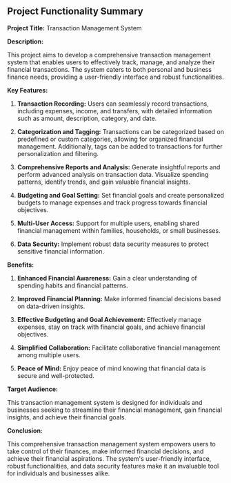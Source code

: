 ## Project Functionality Summary

**Project Title:** Transaction Management System

**Description:**

This project aims to develop a comprehensive transaction management system that enables users to effectively track, manage, and analyze their financial transactions. The system caters to both personal and business finance needs, providing a user-friendly interface and robust functionalities.

**Key Features:**

1. **Transaction Recording:** Users can seamlessly record transactions, including expenses, income, and transfers, with detailed information such as amount, description, category, and date.

2. **Categorization and Tagging:** Transactions can be categorized based on predefined or custom categories, allowing for organized financial management. Additionally, tags can be added to transactions for further personalization and filtering.

3. **Comprehensive Reports and Analysis:** Generate insightful reports and perform advanced analysis on transaction data. Visualize spending patterns, identify trends, and gain valuable financial insights.

4. **Budgeting and Goal Setting:** Set financial goals and create personalized budgets to manage expenses and track progress towards financial objectives.

5. **Multi-User Access:** Support for multiple users, enabling shared financial management within families, households, or small businesses.

6. **Data Security:** Implement robust data security measures to protect sensitive financial information.

**Benefits:**

1. **Enhanced Financial Awareness:** Gain a clear understanding of spending habits and financial patterns.

2. **Improved Financial Planning:** Make informed financial decisions based on data-driven insights.

3. **Effective Budgeting and Goal Achievement:** Effectively manage expenses, stay on track with financial goals, and achieve financial objectives.

4. **Simplified Collaboration:** Facilitate collaborative financial management among multiple users.

5. **Peace of Mind:** Enjoy peace of mind knowing that financial data is secure and well-protected.

**Target Audience:**

This transaction management system is designed for individuals and businesses seeking to streamline their financial management, gain financial insights, and achieve their financial goals.

**Conclusion:**

This comprehensive transaction management system empowers users to take control of their finances, make informed financial decisions, and achieve their financial aspirations. The system's user-friendly interface, robust functionalities, and data security features make it an invaluable tool for individuals and businesses alike.
